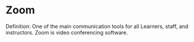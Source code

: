 # Zoom

Definition: One of the main communication tools for all Learners, staff, and instructors. Zoom is video conferencing software.
